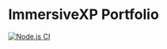 # ImmersiveXP Portfolio
[![Node.js CI](https://github.com/thomas-rooty/immersiveXP/actions/workflows/node.js.yml/badge.svg)](https://github.com/thomas-rooty/immersiveXP/actions/workflows/node.js.yml)
